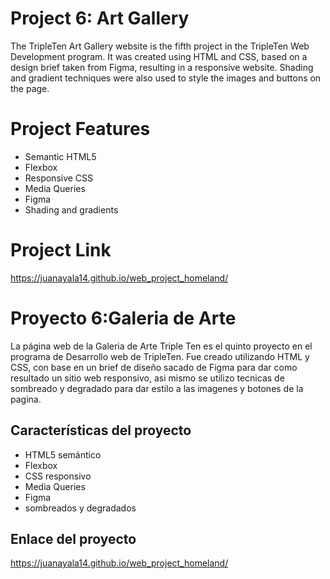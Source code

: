 # Project 6: Art Gallery
The TripleTen Art Gallery website is the fifth project in the TripleTen Web Development program. It was created using HTML and CSS, based on a design brief taken from Figma, resulting in a responsive website. Shading and gradient techniques were also used to style the images and buttons on the page.

# Project Features
- Semantic HTML5
- Flexbox
- Responsive CSS
- Media Queries
- Figma
- Shading and gradients

# Project Link
https://juanayala14.github.io/web_project_homeland/

# Proyecto 6:Galeria de Arte

La página web de la Galeria de Arte Triple Ten es el quinto proyecto en el programa de Desarrollo web de TripleTen. Fue creado utilizando HTML y CSS, con base en un brief de diseño sacado de Figma para dar como resultado un sitio web responsivo, asi mismo se utilizo tecnicas de sombreado y degradado para dar estilo a las imagenes y botones de la pagina.

## Características del proyecto

- HTML5 semántico
- Flexbox
- CSS responsivo
- Media Queries
- Figma
- sombreados y degradados

## Enlace del proyecto

https://juanayala14.github.io/web_project_homeland/
